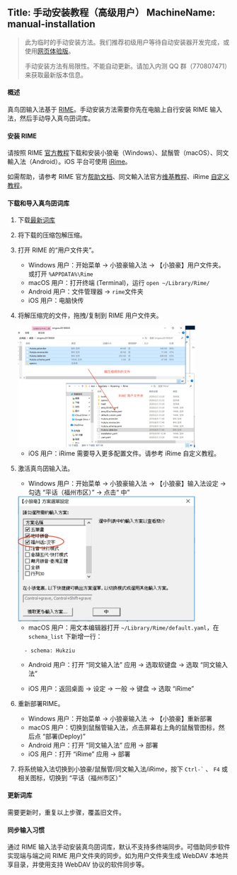 Title: 手动安装教程（高级用户）
MachineName: manual-installation
---

> 此为临时的手动安装方法。我们推荐初级用户等待自动安装器开发完成，或使用[网页体验版](http://yngping.mindong.asia)。
> 
> 手动安装方法有局限性。不能自动更新。请加入内测 QQ 群（770807471）来获取最新版本信息。

#### 概述

真鸟囝输入法基于 [RIME](https://rime.im)。手动安装方法需要你先在电脑上自行安装 RIME 输入法，然后手动导入真鸟囝词库。

#### 安装 RIME

请按照 RIME [官方教程](https://rime.im/download/)下载和安装小狼毫（Windows）、鼠鬚管（macOS）、同文輸入法（Android）。iOS 平台可使用 [iRime](https://apps.apple.com/cn/app/irime输入法/id1142623977)。

如需帮助，请参考 RIME 官方[帮助文档](https://rime.im/docs/)、同文輸入法官方[维基教程](https://github.com/osfans/trime/wiki/UserGuide)、iRime [自定义教程](http://wiki.5koon.com/doku.php?id=customisationsim)。

#### 下载和导入真鸟囝词库

1. 下载[最新词库](https://wj.qq.com/s2/5329731/6d93/)

1. 将下载的压缩包解压缩。

1. 打开 RIME 的“用户文件夹”。

   * Windows 用户：开始菜单 -> 小狼豪输入法 -> 【小狼豪】用户文件夹。或打开 `%APPDATA%\Rime`
   * macOS 用户：打开终端 (Terminal)，运行 `open ~/Library/Rime/`
   * Android 用户：文件管理器 -> `rime`文件夹
   * iOS 用户：电脑快传

1. 将解压缩完的文件，拖拽/复制到 RIME 用户文件夹。

   <img src="/assets/images/manual-install-copy.jpg" alt="将解压缩完的文件复制到 RIME 用户文件夹" style="max-width: 400px;"/>
   
   * iOS 用户：iRime 需要导入更多配置文件。请参考 iRime 自定义教程。

1. 激活真鸟囝输入法。
   
   * Windows 用户：开始菜单 -> 小狼豪输入法 -> 【小狼豪】输入法设定 -> 勾选 “平话（福州市区）” -> 点击“ 中”

    <img src="/assets/images/manual-install-activate.jpg" alt="将解压缩完的文件复制到 RIME 用户文件夹" style="max-width: 400px;"/>

   * macOS 用户：用文本编辑器打开 `~/Library/Rime/default.yaml`，在 `schema_list` 下新增一行：
    ```
      - schema: Hukziu
    ```
    
   * Android 用户：打开 “同文输入法” 应用 -> 选取软键盘 -> 选取 “同文输入法”
   
   * iOS 用户：返回桌面 -> 设定 -> 一般 -> 键盘 -> 选取 “iRime”
   
   

1. 重新部署RIME。
   
   * Windows 用户：开始菜单 -> 小狼豪输入法 -> 【小狼豪】重新部署
   * macOS 用户：切换到鼠鬚管输入法，点击屏幕右上角的鼠鬚管图标，然后点 “部署(Deploy)”
   * Android 用户：打开 “同文输入法” 应用 -> 部署
   * iOS 用户：打开 “iRime” 应用 -> 部署

1. 将系统输入法切换到小狼豪/鼠鬚管/同文輸入法/iRime，按下 `` Ctrl-` `` 、 `F4` 或相关图标，切换到 “平话（福州市区）”

#### 更新词库

需要更新时，重复以上步骤，覆盖旧文件。

#### 同步输入习惯

通过 RIME 输入法手动安装真鸟囝词库，默认不支持多终端同步。可借助同步软件实现端与端之间 RIME 用户文件夹的同步。如为用户文件夹生成 WebDAV 本地共享目录，并使用支持 WebDAV 协议的软件同步等。
